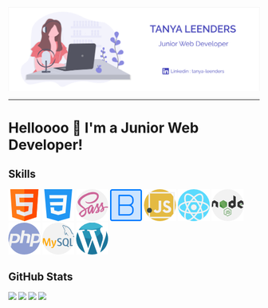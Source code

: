 [![Header](ressources/header.png "Header")](https://tanya-amber-l.github.io/Tanya-Leenders/)

---

# Helloooo 👋 I'm a Junior Web Developer!

## Skills 
![HTML](ressources/html.png)
![CSS](ressources/css-3.png)
![SCSS](ressources/sass.png)
![Bootstrap](ressources/bootstrap.png)
![JavaScript](ressources/javascript.png)
![React](ressources/react.png)
![nodeJS](ressources/nodejs.png)
![PHP](ressources/php.png)
![MySQL](ressources/mysql.png)
![Wordpress](ressources/wordpress.png)

## GitHub Stats
<img src="https://github-readme-stats.vercel.app/api?username=Tanya-Amber-L&show_icons=true&line_height=27&count_private=true&t&hide=prs,issues&hide_title=true&theme=prussian" />
<img src="https://github-readme-stats.vercel.app/api/top-langs/?username=Tanya-Amber-L&layout=compact&hide=hack&theme=prussian" />
<img src="https://github-readme-stats.vercel.app/api/pin/?username=Tanya-Amber-L&repo=Registration-form&theme=prussian" />
<img src="https://github-readme-stats.vercel.app/api/pin/?username=Tanya-Amber-L&repo=Tic-Tac-Toe&theme=prussian" />